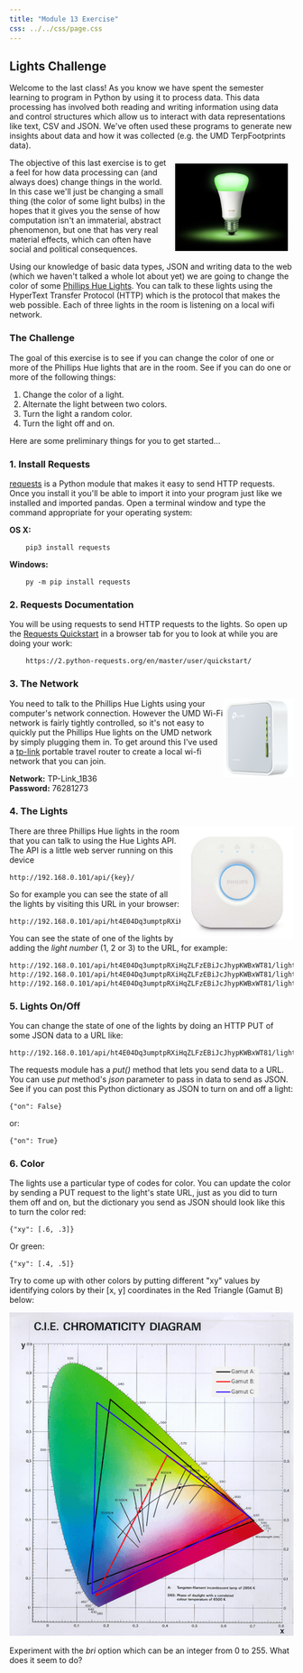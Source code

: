 ```yaml
---
title: "Module 13 Exercise"
css: ../../css/page.css
---
```


## Lights Challenge

Welcome to the last class! As you know we have spent the semester learning to
program in Python by using it to process data. This data processing has involved
both reading and writing information using data and control structures which
allow us to interact with data representations like text, CSV and JSON. We've
often used these programs to generate new insights about data and how it was
collected (e.g. the UMD TerpFootprints data).

<img style="width: 200px; float: right; padding: 10px;" src="images/light.jpg">

The objective of this last exercise is to get a feel for how data processing can
(and always does) change things in the world. In this case we'll just be
changing a small thing (the color of some light bulbs) in the hopes that it
gives you the sense of how computation isn't an immaterial, abstract phenomenon,
but one that has very real material effects, which can often have social and
political consequences.

Using our knowledge of basic data types, JSON and writing data to the web (which
we haven't talked a whole lot about yet) we are going to change the color of
some [Phillips Hue Lights]. You can talk to these lights using the HyperText
Transfer Protocol (HTTP) which is the protocol that makes the web possible. Each
of three lights in the room is listening on a local wifi network.

### The Challenge

The goal of this exercise is to see if you can change the color of one or more
of the Phillips Hue lights that are in the room. See if you can do one or more of the following things:

1. Change the color of a light.
2. Alternate the light between two colors.
3. Turn the light a random color.
4. Turn the light off and on.

Here are some preliminary things for you to get started...

### 1. Install Requests

[requests] is a Python module that makes it easy to send HTTP requests. Once you
install it you'll be able to import it into your program just like we installed
and imported pandas. Open a terminal window and type the command appropriate for
your operating system:

**OS X:**

        pip3 install requests

**Windows:**

        py -m pip install requests

### 2. Requests Documentation

You will be using requests to send HTTP requests to the lights. So open up the
[Requests Quickstart] in a browser tab for you to look at while you are doing
your work:

        https://2.python-requests.org/en/master/user/quickstart/

### 3. The Network

<img style="width: 125px; float: right;" src="images/tp-link.png">

You need to talk to the Phillips Hue Lights using your computer's network connection.
However the UMD Wi-Fi network is fairly tightly controlled, so it's not easy to
quickly put the Phillips Hue lights on the UMD network by simply plugging them in. To get around this I've used a [tp-link] portable travel router to create a local wi-fi
network that you can join. 

**Network:** TP-Link_1B36  
**Password:** 76281273

### 4. The Lights

<img style="width: 200px; float: right;" src="images/bridge.jpg">

There are three Phillips Hue lights in the room that you can talk to using the
Hue Lights API. The API is a little web server running on this device 

    http://192.168.0.101/api/{key}/

So for example you can see the state of all the lights by visiting this URL in
your browser:

    http://192.168.0.101/api/ht4E04Dq3umptpRXiHqZLFzEBiJcJhypKWBxWT81/lights

You can see the state of one of the lights by adding the *light number* (1, 2 or
3) to the URL, for example:

    http://192.168.0.101/api/ht4E04Dq3umptpRXiHqZLFzEBiJcJhypKWBxWT81/lights/1
    http://192.168.0.101/api/ht4E04Dq3umptpRXiHqZLFzEBiJcJhypKWBxWT81/lights/2
    http://192.168.0.101/api/ht4E04Dq3umptpRXiHqZLFzEBiJcJhypKWBxWT81/lights/3

### 5. Lights On/Off

You can change the state of one of the lights by doing an HTTP PUT of some
JSON data to a URL like:

    http://192.168.0.101/api/ht4E04Dq3umptpRXiHqZLFzEBiJcJhypKWBxWT81/lights/2/state

The requests module has a *put()* method that lets you send data to a URL. You
can use *put* method's *json* parameter to pass in data to send as JSON. See if
you can post this Python dictionary as JSON to turn on and off a light:

    {"on": False}

or:

    {"on": True}

### 6. Color

The lights use a particular type of codes for color. You can update the color by
sending a PUT request to the light's state URL, just as you did to turn them off
and on, but the dictionary you send as JSON should look like this to turn the
color red:

    {"xy": [.6, .3]}

Or green:

    {"xy": [.4, .5]}

Try to come up with other colors by putting different "xy" values by identifying
colors by their [x, y] coordinates in the Red Triangle (Gamut B) below:

  <img width="1000" src="images/color.png">

Experiment with the *bri* option which can be an integer from 0 to 255. What
does it seem to do?

[Phillips Hue Lights]: https://www2.meethue.com/en-us/bulbs
[requests]: https://2.python-requests.org/en/master/
[Requests Quickstart]: https://2.python-requests.org/en/master/user/quickstart/
[tp-link]: https://www.tp-link.com/us/home-networking/wifi-router/tl-wr902ac/

